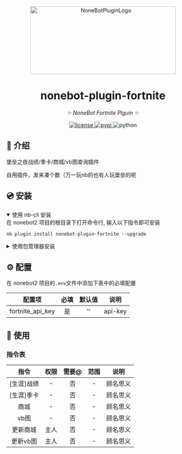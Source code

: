 <div align="center">
  <a href="https://v2.nonebot.dev/store"><img src="https://github.com/fllesser/nonebot-plugin-template/blob/master/.docs/NoneBotPlugin.svg" width="380" height="177" alt="NoneBotPluginLogo"></a>
</div>

<div align="center">

# nonebot-plugin-fortnite

_✨ NoneBot Fortnite Plguin ✨_


<a href="./LICENSE">
    <img src="https://img.shields.io/github/license/fllesser/nonebot-plugin-fortnite.svg" alt="license">
</a>
<a href="https://pypi.python.org/pypi/nonebot-plugin-fortnite">
    <img src="https://img.shields.io/pypi/v/nonebot-plugin-fortnite.svg" alt="pypi">
</a>
<img src="https://img.shields.io/badge/python-3.10+-blue.svg" alt="python">

</div>



## 📖 介绍

堡垒之夜战绩/季卡/商城/vb图查询插件

自用插件，发来凑个数（万一玩nb的也有人玩堡垒的呢

## 💿 安装

<details open>
<summary>使用 nb-cli 安装</summary>
在 nonebot2 项目的根目录下打开命令行, 输入以下指令即可安装

    nb plugin install nonebot-plugin-fortnite --upgrade

</details>

<details>
<summary>使用包管理器安装</summary>
在 nonebot2 项目的插件目录下, 打开命令行, 根据你使用的包管理器, 输入相应的安装命令

<details>
<summary>pip</summary>

    pip install nonebot-plugin-fortnite
</details>
<details>
<summary>pdm</summary>

    pdm add nonebot-plugin-fortnite
</details>
<details>
<summary>poetry</summary>

    poetry add nonebot-plugin-fortnite
</details>
<details>
<summary>conda</summary>

    conda install nonebot-plugin-fortnite
</details>

打开 nonebot2 项目根目录下的 `pyproject.toml` 文件, 在 `[tool.nonebot]` 部分追加写入

    plugins = ["nonebot_plugin_fortnite"]

</details>

## ⚙️ 配置

在 nonebot2 项目的`.env`文件中添加下表中的必填配置

| 配置项 | 必填 | 默认值 | 说明 |
|:-----:|:----:|:----:|:----:|
| fortnite_api_key | 是 | '' | api-key |

## 🎉 使用
### 指令表
| 指令 | 权限 | 需要@ | 范围 | 说明 |
|:-----:|:----:|:----:|:----:|:----:|
| [生涯]战绩 | - | 否 | - | 顾名思义 |
| [生涯]季卡 | - | 否 | - | 顾名思义 |
| 商城 | - | 否 | - | 顾名思义 |
| vb图 | - | 否 | - | 顾名思义 |
| 更新商城 | 主人 | 否 | - | 顾名思义 |
| 更新vb图 | 主人 | 否 | - | 顾名思义 |
